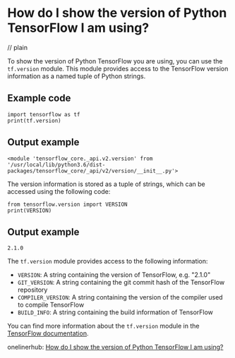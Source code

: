 # How do I show the version of Python TensorFlow I am using?
// plain

To show the version of Python TensorFlow you are using, you can use the `tf.version` module. This module provides access to the TensorFlow version information as a named tuple of Python strings.

## Example code

```
import tensorflow as tf
print(tf.version)
```

## Output example

```
<module 'tensorflow_core._api.v2.version' from '/usr/local/lib/python3.6/dist-packages/tensorflow_core/_api/v2/version/__init__.py'>
```

The version information is stored as a tuple of strings, which can be accessed using the following code:

```
from tensorflow.version import VERSION
print(VERSION)
```

## Output example

```
2.1.0
```

The `tf.version` module provides access to the following information:

- `VERSION`: A string containing the version of TensorFlow, e.g. "2.1.0"
- `GIT_VERSION`: A string containing the git commit hash of the TensorFlow repository
- `COMPILER_VERSION`: A string containing the version of the compiler used to compile TensorFlow
- `BUILD_INFO`: A string containing the build information of TensorFlow

You can find more information about the `tf.version` module in the [TensorFlow documentation](https://www.tensorflow.org/api_docs/python/tf/version).

onelinerhub: [How do I show the version of Python TensorFlow I am using?](https://onelinerhub.com/python-tensorflow/how-do-i-show-the-version-of-python-tensorflow-i-am-using)